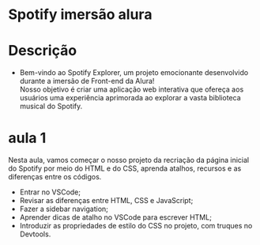 # Spotify imersão alura 
# Descrição 
* Bem-vindo ao Spotify Explorer, um projeto emocionante desenvolvido durante a imersão de Front-end da Alura!<BR>
Nosso objetivo é criar uma aplicação web interativa que ofereça aos usuários uma experiência aprimorada ao explorar a vasta biblioteca musical do Spotify.
# aula 1 
Nesta aula, vamos começar o nosso projeto da recriação da página inicial do Spotify por meio do HTML e do CSS, aprenda atalhos, recursos e as diferenças entre os códigos.
* Entrar no VSCode;
* Revisar as diferenças entre HTML, CSS e JavaScript;
* Fazer a sidebar navigation;
* Aprender dicas de atalho no VSCode para escrever HTML;
* Introduzir as propriedades de estilo do CSS no projeto, com truques no Devtools.
